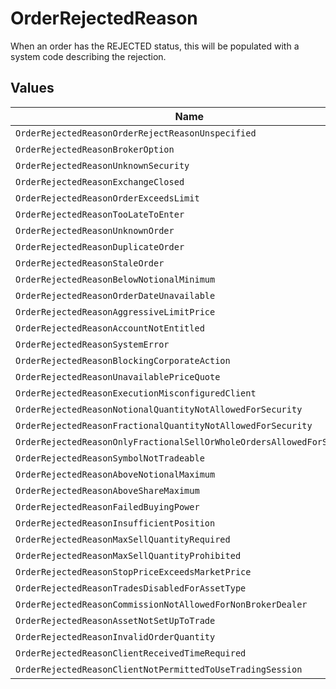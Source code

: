 # OrderRejectedReason

When an order has the REJECTED status, this will be populated with a system code describing the rejection.


## Values

| Name                                                                   | Value                                                                  |
| ---------------------------------------------------------------------- | ---------------------------------------------------------------------- |
| `OrderRejectedReasonOrderRejectReasonUnspecified`                      | ORDER_REJECT_REASON_UNSPECIFIED                                        |
| `OrderRejectedReasonBrokerOption`                                      | BROKER_OPTION                                                          |
| `OrderRejectedReasonUnknownSecurity`                                   | UNKNOWN_SECURITY                                                       |
| `OrderRejectedReasonExchangeClosed`                                    | EXCHANGE_CLOSED                                                        |
| `OrderRejectedReasonOrderExceedsLimit`                                 | ORDER_EXCEEDS_LIMIT                                                    |
| `OrderRejectedReasonTooLateToEnter`                                    | TOO_LATE_TO_ENTER                                                      |
| `OrderRejectedReasonUnknownOrder`                                      | UNKNOWN_ORDER                                                          |
| `OrderRejectedReasonDuplicateOrder`                                    | DUPLICATE_ORDER                                                        |
| `OrderRejectedReasonStaleOrder`                                        | STALE_ORDER                                                            |
| `OrderRejectedReasonBelowNotionalMinimum`                              | BELOW_NOTIONAL_MINIMUM                                                 |
| `OrderRejectedReasonOrderDateUnavailable`                              | ORDER_DATE_UNAVAILABLE                                                 |
| `OrderRejectedReasonAggressiveLimitPrice`                              | AGGRESSIVE_LIMIT_PRICE                                                 |
| `OrderRejectedReasonAccountNotEntitled`                                | ACCOUNT_NOT_ENTITLED                                                   |
| `OrderRejectedReasonSystemError`                                       | SYSTEM_ERROR                                                           |
| `OrderRejectedReasonBlockingCorporateAction`                           | BLOCKING_CORPORATE_ACTION                                              |
| `OrderRejectedReasonUnavailablePriceQuote`                             | UNAVAILABLE_PRICE_QUOTE                                                |
| `OrderRejectedReasonExecutionMisconfiguredClient`                      | EXECUTION_MISCONFIGURED_CLIENT                                         |
| `OrderRejectedReasonNotionalQuantityNotAllowedForSecurity`             | NOTIONAL_QUANTITY_NOT_ALLOWED_FOR_SECURITY                             |
| `OrderRejectedReasonFractionalQuantityNotAllowedForSecurity`           | FRACTIONAL_QUANTITY_NOT_ALLOWED_FOR_SECURITY                           |
| `OrderRejectedReasonOnlyFractionalSellOrWholeOrdersAllowedForSecurity` | ONLY_FRACTIONAL_SELL_OR_WHOLE_ORDERS_ALLOWED_FOR_SECURITY              |
| `OrderRejectedReasonSymbolNotTradeable`                                | SYMBOL_NOT_TRADEABLE                                                   |
| `OrderRejectedReasonAboveNotionalMaximum`                              | ABOVE_NOTIONAL_MAXIMUM                                                 |
| `OrderRejectedReasonAboveShareMaximum`                                 | ABOVE_SHARE_MAXIMUM                                                    |
| `OrderRejectedReasonFailedBuyingPower`                                 | FAILED_BUYING_POWER                                                    |
| `OrderRejectedReasonInsufficientPosition`                              | INSUFFICIENT_POSITION                                                  |
| `OrderRejectedReasonMaxSellQuantityRequired`                           | MAX_SELL_QUANTITY_REQUIRED                                             |
| `OrderRejectedReasonMaxSellQuantityProhibited`                         | MAX_SELL_QUANTITY_PROHIBITED                                           |
| `OrderRejectedReasonStopPriceExceedsMarketPrice`                       | STOP_PRICE_EXCEEDS_MARKET_PRICE                                        |
| `OrderRejectedReasonTradesDisabledForAssetType`                        | TRADES_DISABLED_FOR_ASSET_TYPE                                         |
| `OrderRejectedReasonCommissionNotAllowedForNonBrokerDealer`            | COMMISSION_NOT_ALLOWED_FOR_NON_BROKER_DEALER                           |
| `OrderRejectedReasonAssetNotSetUpToTrade`                              | ASSET_NOT_SET_UP_TO_TRADE                                              |
| `OrderRejectedReasonInvalidOrderQuantity`                              | INVALID_ORDER_QUANTITY                                                 |
| `OrderRejectedReasonClientReceivedTimeRequired`                        | CLIENT_RECEIVED_TIME_REQUIRED                                          |
| `OrderRejectedReasonClientNotPermittedToUseTradingSession`             | CLIENT_NOT_PERMITTED_TO_USE_TRADING_SESSION                            |